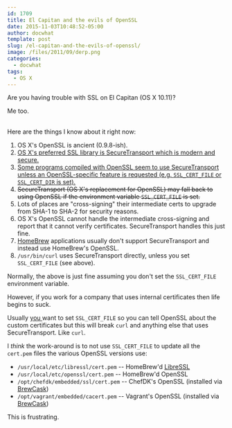 ```yaml
---
id: 1709
title: El Capitan and the evils of OpenSSL
date: 2015-11-03T10:48:52-05:00
author: docwhat
template: post
slug: /el-capitan-and-the-evils-of-openssl/
image: /files/2011/09/derp.png
categories:
  - docwhat
tags:
  - OS X
---
```


Are you having trouble with SSL on El Capitan (OS X 10.11)?

Me too.

<br style="clear:both"/>Here are the things I know about it right
now:

1.  OS X's OpenSSL is ancient (0.9.8-ish).
1.  <ins datetime="2016-08-23T14:57:34+00:00">OS X's preferred SSL
    library is SecureTransport which is modern and secure.</ins>
1.  <ins datetime="2016-08-23T14:57:34+00:00">Some programs compiled
    with OpenSSL seem to use SecureTransport unless an
    OpenSSL-specific feature is requested (e.g. `SSL_CERT_FILE` or
    `SSL_CERT_DIR` is set).</ins>
1.  <del datetime="2016-08-23T14:57:34+00:00">SecureTransport (OS
    X's replacement for OpenSSL) may fall back to using OpenSSL if
    the environment variable `SSL_CERT_FILE` is set.</del>
1.  Lots of places are "cross-signing" their intermediate certs to
    upgrade from SHA-1 to SHA-2 for security reasons.
1.  OS X's OpenSSL cannot handle the intermediate cross-signing and
    report that it cannot verify certificates. SecureTransport
    handles this just fine.
1.  [HomeBrew](http://brew.sh/) applications usually don't support
    SecureTransport and instead use HomeBrew's OpenSSL.
1.  `/usr/bin/curl` uses SecureTransport directly, unless you set
    `SSL_CERT_FILE` (see above).

Normally, the above is just fine assuming you don't set the
`SSL_CERT_FILE` environment variable.

However, if you work for a company that uses internal certificates
then life begins to suck.

Usually <ins datetime="2016-08-23T14:57:34+00:00">you </ins>want to
set `SSL_CERT_FILE` so you can tell OpenSSL about the custom
certificates but this will break `curl` and anything else that uses
SecureTransport. Like `curl`.

I _think_ the work-around is to not use `SSL_CERT_FILE` to update
all the `cert.pem` files the various OpenSSL versions use:

* `/usr/local/etc/libressl/cert.pem` -- HomeBrew'd
  [LibreSSL](http://www.libressl.org/)
* `/usr/local/etc/openssl/cert.pem` -- HomeBrew'd OpenSSL
* `/opt/chefdk/embedded/ssl/cert.pem` -- ChefDK's OpenSSL (installed
  via [BrewCask](https://github.com/caskroom/homebrew-cask))
* `/opt/vagrant/embedded/cacert.pem` -- Vagrant's OpenSSL (installed
  via [BrewCask](https://github.com/caskroom/homebrew-cask))

This is frustrating.

